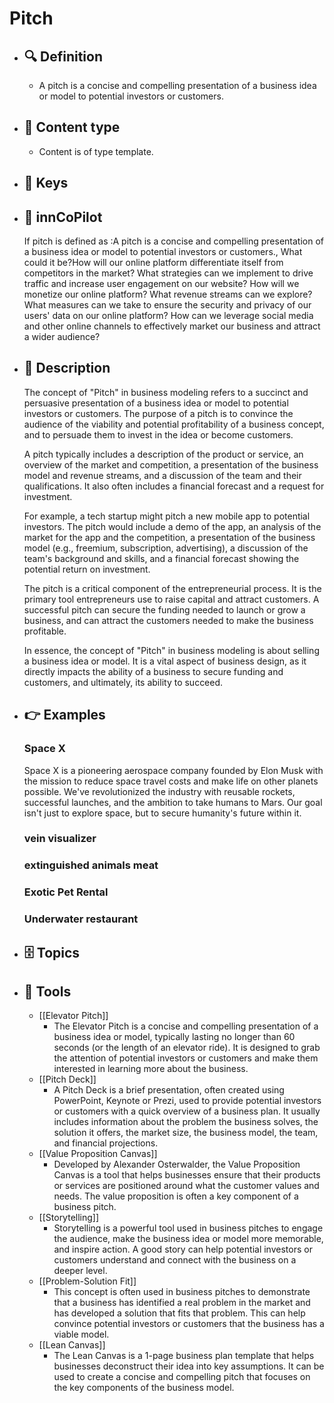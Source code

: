 # Pitch
- ## 🔍 Definition
  - A pitch is a concise and compelling presentation of a business idea or model to potential investors or customers.
- ## 📰 Content type 
  - Content is of type template.
  
- ## 🔑 Keys
  
- ## 🤖 innCoPilot
  If pitch is defined as :A pitch is a concise and compelling presentation of a business idea or model to potential investors or customers., What could it be?How will our online platform differentiate itself from competitors in the market?
  What strategies can we implement to drive traffic and increase user engagement on our website?
  How will we monetize our online platform? What revenue streams can we explore?
  What measures can we take to ensure the security and privacy of our users' data on our online platform?
  How can we leverage social media and other online channels to effectively market our business and attract a wider audience?
- ## 📖 Description
  The concept of "Pitch" in business modeling refers to a succinct and persuasive presentation of a business idea or model to potential investors or customers. The purpose of a pitch is to convince the audience of the viability and potential profitability of a business concept, and to persuade them to invest in the idea or become customers.
  
  A pitch typically includes a description of the product or service, an overview of the market and competition, a presentation of the business model and revenue streams, and a discussion of the team and their qualifications. It also often includes a financial forecast and a request for investment.
  
  For example, a tech startup might pitch a new mobile app to potential investors. The pitch would include a demo of the app, an analysis of the market for the app and the competition, a presentation of the business model (e.g., freemium, subscription, advertising), a discussion of the team's background and skills, and a financial forecast showing the potential return on investment.
  
  The pitch is a critical component of the entrepreneurial process. It is the primary tool entrepreneurs use to raise capital and attract customers. A successful pitch can secure the funding needed to launch or grow a business, and can attract the customers needed to make the business profitable.
  
  In essence, the concept of "Pitch" in business modeling is about selling a business idea or model. It is a vital aspect of business design, as it directly impacts the ability of a business to secure funding and customers, and ultimately, its ability to succeed.
- ## 👉 Examples
  ### Space X
  Space X is a pioneering aerospace company founded by Elon Musk with the mission to reduce space travel costs and make life on other planets possible. We've revolutionized the industry with reusable rockets, successful launches, and the ambition to take humans to Mars. Our goal isn't just to explore space, but to secure humanity's future within it.
  ### vein visualizer
  
  ### extinguished animals meat
  
  ### Exotic Pet Rental
  
  ### Underwater restaurant
  
- ## 🗄️ Topics
  
- ## 🧰 Tools
  - [[Elevator Pitch]]
    - The Elevator Pitch is a concise and compelling presentation of a business idea or model, typically lasting no longer than 60 seconds (or the length of an elevator ride). It is designed to grab the attention of potential investors or customers and make them interested in learning more about the business.
  - [[Pitch Deck]]
    - A Pitch Deck is a brief presentation, often created using PowerPoint, Keynote or Prezi, used to provide potential investors or customers with a quick overview of a business plan. It usually includes information about the problem the business solves, the solution it offers, the market size, the business model, the team, and financial projections.
  - [[Value Proposition Canvas]]
    - Developed by Alexander Osterwalder, the Value Proposition Canvas is a tool that helps businesses ensure that their products or services are positioned around what the customer values and needs. The value proposition is often a key component of a business pitch.
  - [[Storytelling]]
    - Storytelling is a powerful tool used in business pitches to engage the audience, make the business idea or model more memorable, and inspire action. A good story can help potential investors or customers understand and connect with the business on a deeper level.
  - [[Problem-Solution Fit]]
    - This concept is often used in business pitches to demonstrate that a business has identified a real problem in the market and has developed a solution that fits that problem. This can help convince potential investors or customers that the business has a viable model.
  - [[Lean Canvas]]
    - The Lean Canvas is a 1-page business plan template that helps businesses deconstruct their idea into key assumptions. It can be used to create a concise and compelling pitch that focuses on the key components of the business model.
